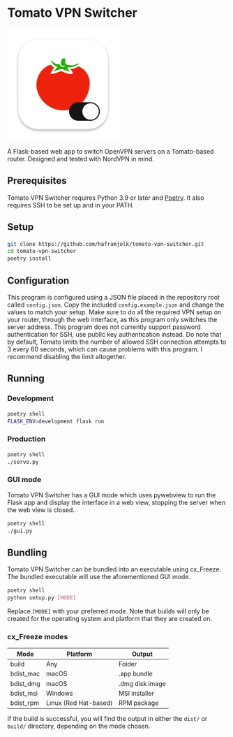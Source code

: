 # Tomato VPN Switcher

![Tomato VPN Switcher logo](icon-256.png)

A Flask-based web app to switch OpenVPN servers on a Tomato-based router. Designed and tested with NordVPN in mind.

## Prerequisites

Tomato VPN Switcher requires Python 3.9 or later and [Poetry](https://python-poetry.org). It also requires SSH to be set up and in your PATH.

## Setup

```sh
git clone https://github.com/haframjolk/tomato-vpn-switcher.git
cd tomato-vpn-switcher
poetry install
```

## Configuration

This program is configured using a JSON file placed in the repository root called `config.json`. Copy the included `config.example.json` and change the values to match your setup. Make sure to do all the required VPN setup on your router, through the web interface, as this program only switches the server address. This program does not currently support password authentication for SSH, use public key authentication instead. Do note that by default, Tomato limits the number of allowed SSH connection attempts to 3 every 60 seconds, which can cause problems with this program. I recommend disabling the limit altogether.

## Running

### Development

```sh
poetry shell
FLASK_ENV=development flask run
```

### Production

```sh
poetry shell
./serve.py
```

### GUI mode

Tomato VPN Switcher has a GUI mode which uses pywebview to run the Flask app and display the interface in a web view, stopping the server when the web view is closed.

```sh
poetry shell
./gui.py
```

## Bundling

Tomato VPN Switcher can be bundled into an executable using cx_Freeze. The bundled executable will use the aforementioned GUI mode.

```sh
poetry shell
python setup.py [MODE]
```

Replace `[MODE]` with your preferred mode. Note that builds will only be created for the operating system and platform that they are created on.

### cx_Freeze modes

| Mode      | Platform              | Output          |
| --------- | --------------------- | --------------- |
| build     | Any                   | Folder          |
| bdist_mac | macOS                 | .app bundle     |
| bdist_dmg | macOS                 | .dmg disk image |
| bdist_msi | Windows               | MSI installer   |
| bdist_rpm | Linux (Red Hat-based) | RPM package     |

If the build is successful, you will find the output in either the `dist/` or `build/` directory, depending on the mode chosen.

